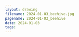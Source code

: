 ```yaml
---
layout: drawing
filename: 2024-01-03_beehive.jpg
pagename: 2024-01-03_beehive
date: 2024-01-03
tags:
---
```


